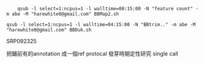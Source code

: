 ```
	qsub -l select=1:ncpus=1 -l walltime=00:15:00 -N "feature count" -m abe -M "harewhite0@gmail.com" BBMap2.sh

qsub -l select=1:ncpus=1 -l walltime=04:15:00 -N "BBtrim.." -m abe -M "harewhite0@gmail.com" BBDuk.sh
```
SRP092325


把鋪前有的annotation 成一個ref
protocal 發芽時期定性研究
	single call